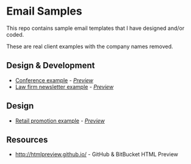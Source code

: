 # Email Samples

This repo contains sample email templates that I have designed and/or coded.

These are real client examples with the company names removed.

## Design & Development

- [Conference example](/conference-promo/conference.html) - _[Preview](http://htmlpreview.github.io/?https://github.com/scrabill/email-samples/blob/master/conference-promo/conference.html)_
- [Law firm newsletter example](/law-firm-newsletter/law-firm-newsletter.html) - _[Preview](http://htmlpreview.github.io/?https://github.com/scrabill/email-samples/blob/master/law-firm-newsletter/law-firm-newsletter.html)_

## Design

- [Retail promotion example](/retail-ebook-promo/retail-ebook-promo.html) - _[Preview](http://htmlpreview.github.io/?https://github.com/scrabill/email-samples/blob/master/retail-ebook-promo/retail-ebook-promo.html)_

## Resources
- http://htmlpreview.github.io/ - GitHub & BitBucket HTML Preview
